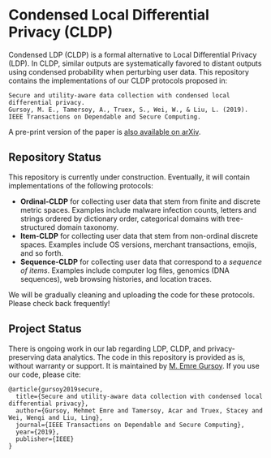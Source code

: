 # Condensed Local Differential Privacy (CLDP)

Condensed LDP (CLDP) is a formal alternative to Local Differential Privacy (LDP). In CLDP, similar outputs are systematically favored to distant outputs using condensed probability when perturbing user data. This repository contains the implementations of our CLDP protocols proposed in:

```
Secure and utility-aware data collection with condensed local differential privacy. 
Gursoy, M. E., Tamersoy, A., Truex, S., Wei, W., & Liu, L. (2019). 
IEEE Transactions on Dependable and Secure Computing.
```

A pre-print version of the paper is [also available on arXiv](https://arxiv.org/pdf/1905.06361.pdf).

## Repository Status

This repository is currently under construction. Eventually, it will contain implementations of the following protocols:

- **Ordinal-CLDP** for collecting user data that stem from finite and discrete metric spaces. Examples include malware infection counts, letters and strings ordered by dictionary order, categorical domains with tree-structured domain taxonomy.
- **Item-CLDP** for collecting user data that stem from non-ordinal discrete spaces. Examples include OS versions, merchant transactions, emojis, and so forth.
- **Sequence-CLDP** for collecting user data that correspond to a *sequence of items*. Examples include computer log files, genomics (DNA sequences), web browsing histories, and location traces. 

We will be gradually cleaning and uploading the code for these protocols. Please check back frequently!

## Project Status

There is ongoing work in our lab regarding LDP, CLDP, and privacy-preserving data analytics. The code in this repository is provided as is, without warranty or support. It is maintained by [M. Emre Gursoy](https://www.memregursoy.com). If you use our code, please cite:

```
@article{gursoy2019secure,
  title={Secure and utility-aware data collection with condensed local differential privacy},
  author={Gursoy, Mehmet Emre and Tamersoy, Acar and Truex, Stacey and Wei, Wenqi and Liu, Ling},
  journal={IEEE Transactions on Dependable and Secure Computing},
  year={2019},
  publisher={IEEE}
}
```
